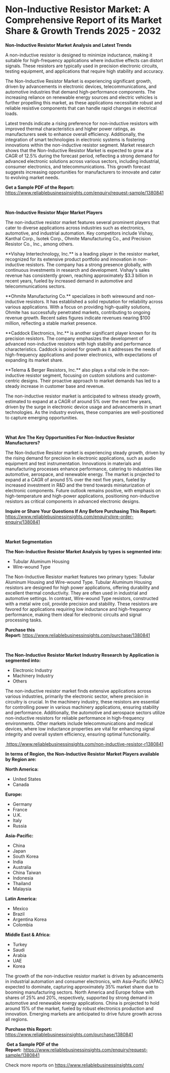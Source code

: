 <p><h1>Non-Inductive Resistor Market: A Comprehensive Report of its Market Share & Growth Trends 2025 - 2032</h1></p><p><strong>Non-Inductive Resistor Market Analysis and Latest Trends</strong></p>
<p><p>A non-inductive resistor is designed to minimize inductance, making it suitable for high-frequency applications where inductive effects can distort signals. These resistors are typically used in precision electronic circuits, testing equipment, and applications that require high stability and accuracy. </p><p>The Non-Inductive Resistor Market is experiencing significant growth, driven by advancements in electronic devices, telecommunications, and automotive industries that demand high-performance components. The increasing reliance on renewable energy sources and electric vehicles is further propelling this market, as these applications necessitate robust and reliable resistive components that can handle rapid changes in electrical loads. </p><p>Latest trends indicate a rising preference for non-inductive resistors with improved thermal characteristics and higher power ratings, as manufacturers seek to enhance overall efficiency. Additionally, the integration of smart technologies in electronic systems is fostering innovations within the non-inductive resistor segment. Market research shows that the Non-Inductive Resistor Market is expected to grow at a CAGR of 12.5% during the forecast period, reflecting a strong demand for advanced electronic solutions across various sectors, including industrial, consumer electronics, and telecommunications. This growth forecast suggests increasing opportunities for manufacturers to innovate and cater to evolving market needs.</p></p>
<p><strong>Get a Sample PDF of the Report:&nbsp;</strong> <a href="https://www.reliablebusinessinsights.com/enquiry/request-sample/1380841?utm_campaign=2379&utm_medium=2&utm_source=Github&utm_content=ia&utm_term=12022025&utm_id=non-inductive-resistor">https://www.reliablebusinessinsights.com/enquiry/request-sample/1380841</a></p>
<p>&nbsp;</p>
<p><strong>Non-Inductive Resistor Major Market Players</strong></p>
<p><p>The non-inductive resistor market features several prominent players that cater to diverse applications across industries such as electronics, automotive, and industrial automation. Key competitors include Vishay, Kanthal Corp., Isotek Corp., Ohmite Manufacturing Co., and Precision Resistor Co., Inc., among others.</p><p>**Vishay Intertechnology, Inc.** is a leading player in the resistor market, recognized for its extensive product portfolio and innovation in non-inductive resistors. The company has a strong presence globally, with continuous investments in research and development. Vishay's sales revenue has consistently grown, reaching approximately $3.3 billion in recent years, fueled by increased demand in automotive and telecommunications sectors.</p><p>**Ohmite Manufacturing Co.** specializes in both wirewound and non-inductive resistors. It has established a solid reputation for reliability across various applications. With a focus on providing high-quality solutions, Ohmite has successfully penetrated markets, contributing to ongoing revenue growth. Recent sales figures indicate revenues nearing $100 million, reflecting a stable market presence.</p><p>**Caddock Electronics, Inc.** is another significant player known for its precision resistors. The company emphasizes the development of advanced non-inductive resistors with high stability and performance characteristics. Caddock is poised for growth as it addresses the needs of high-frequency applications and power electronics, with expectations of expanding its market share.</p><p>**Telema & Berger Resistors, Inc.** also plays a vital role in the non-inductive resistor segment, focusing on custom solutions and customer-centric designs. Their proactive approach to market demands has led to a steady increase in customer base and revenue.</p><p>The non-inductive resistor market is anticipated to witness steady growth, estimated to expand at a CAGR of around 5% over the next few years, driven by the surge in electronic device usage and advancements in smart technologies. As the industry evolves, these companies are well-positioned to capture emerging opportunities.</p></p>
<p>&nbsp;</p>
<p><strong>What Are The Key Opportunities For Non-Inductive Resistor Manufacturers?</strong></p>
<p><p>The Non-Inductive Resistor market is experiencing steady growth, driven by the rising demand for precision in electronic applications, such as audio equipment and test instrumentation. Innovations in materials and manufacturing processes enhance performance, catering to industries like automotive, aerospace, and renewable energy. The market is projected to expand at a CAGR of around 5% over the next five years, fueled by increased investment in R&D and the trend towards miniaturization of electronic components. Future outlook remains positive, with emphasis on high-temperature and high-power applications, positioning non-inductive resistors as critical components in advanced electronic designs.</p></p>
<p><strong>Inquire or Share Your Questions If Any Before Purchasing This Report:</strong> <a href="https://www.reliablebusinessinsights.com/enquiry/pre-order-enquiry/1380841?utm_campaign=2379&utm_medium=2&utm_source=Github&utm_content=ia&utm_term=12022025&utm_id=non-inductive-resistor">https://www.reliablebusinessinsights.com/enquiry/pre-order-enquiry/1380841</a></p>
<p>&nbsp;</p>
<p><strong>Market Segmentation</strong></p>
<p><strong>The Non-Inductive Resistor Market Analysis by types is segmented into:</strong></p>
<p><ul><li>Tubular Aluminum Housing</li><li>Wire-wound Type</li></ul></p>
<p><p>The Non-Inductive Resistor market features two primary types: Tubular Aluminum Housing and Wire-wound Type. Tubular Aluminum Housing resistors are designed for high power applications, offering durability and excellent thermal conductivity. They are often used in industrial and automotive settings. In contrast, Wire-wound Type resistors, constructed with a metal wire coil, provide precision and stability. These resistors are favored for applications requiring low inductance and high-frequency performance, making them ideal for electronic circuits and signal processing tasks.</p></p>
<p><strong>Purchase this Report:&nbsp;</strong><a href="https://www.reliablebusinessinsights.com/purchase/1380841?utm_campaign=2379&utm_medium=2&utm_source=Github&utm_content=ia&utm_term=12022025&utm_id=non-inductive-resistor">https://www.reliablebusinessinsights.com/purchase/1380841</a></p>
<p>&nbsp;</p>
<p><strong>The Non-Inductive Resistor Market Industry Research by Application is segmented into:</strong></p>
<p><ul><li>Electronic Industry</li><li>Machinery Industry</li><li>Others</li></ul></p>
<p><p>The non-inductive resistor market finds extensive applications across various industries, primarily the electronic sector, where precision in circuitry is crucial. In the machinery industry, these resistors are essential for controlling power in various machinery applications, ensuring stability and performance. Additionally, the automotive and aerospace sectors utilize non-inductive resistors for reliable performance in high-frequency environments. Other markets include telecommunications and medical devices, where low inductance properties are vital for enhancing signal integrity and overall system efficiency, ensuring optimal functionality.</p></p>
<p><a href="https://www.reliablebusinessinsights.com/non-inductive-resistor-r1380841?utm_campaign=2379&utm_medium=2&utm_source=Github&utm_content=ia&utm_term=12022025&utm_id=non-inductive-resistor">&nbsp;https://www.reliablebusinessinsights.com/non-inductive-resistor-r1380841</a></p>
<p><strong>In terms of Region, the Non-Inductive Resistor Market Players available by Region are:</strong></p>
<p>
    <p> <strong> North America: </strong>
        <ul>
            <li>United States</li>
            <li>Canada</li>
        </ul>
        </p> 
    <p> <strong> Europe: </strong>
        <ul>
            <li>Germany</li>
            <li>France</li>
            <li>U.K.</li>
            <li>Italy</li>
            <li>Russia</li>
        </ul>
        </p> 
    <p> <strong> Asia-Pacific: </strong>
        <ul>
            <li>China</li>
            <li>Japan</li>
            <li>South Korea</li>
            <li>India</li>
            <li>Australia</li>
            <li>China Taiwan</li>
            <li>Indonesia</li>
            <li>Thailand</li>
            <li>Malaysia</li>
        </ul>
        </p> 
    <p> <strong> Latin America: </strong>
        <ul>
            <li>Mexico</li>
            <li>Brazil</li>
            <li>Argentina Korea</li>
            <li>Colombia</li>
        </ul>
        </p> 
    <p> <strong> Middle East & Africa: </strong>
        <ul>
            <li>Turkey</li>
            <li>Saudi</li>
            <li>Arabia</li>
            <li>UAE</li>
            <li>Korea</li>
        </ul>
    </p>
    </p>
<p><p>The growth of the non-inductive resistor market is driven by advancements in industrial automation and consumer electronics, with Asia-Pacific (APAC) expected to dominate, capturing approximately 35% market share due to booming manufacturing sectors. North America and Europe follow with shares of 25% and 20%, respectively, supported by strong demand in automotive and renewable energy applications. China is projected to hold around 15% of the market, fueled by robust electronics production and innovation. Emerging markets are anticipated to drive future growth across all regions.</p></p>
<p><strong>Purchase this Report: </strong><a href="https://www.reliablebusinessinsights.com/purchase/1380841?utm_campaign=2379&utm_medium=2&utm_source=Github&utm_content=ia&utm_term=12022025&utm_id=non-inductive-resistor">https://www.reliablebusinessinsights.com/purchase/1380841</a></p>
<p>&nbsp;<strong>Get a Sample PDF of the Report:&nbsp;&nbsp;</strong><a href="https://www.reliablebusinessinsights.com/enquiry/request-sample/1380841?utm_campaign=2379&utm_medium=2&utm_source=Github&utm_content=ia&utm_term=12022025&utm_id=non-inductive-resistor">https://www.reliablebusinessinsights.com/enquiry/request-sample/1380841</a></p>
<p><strong></strong></p>
<p>Check more reports on <a href="https://www.reliablebusinessinsights.com/?utm_campaign=2379&utm_medium=2&utm_source=Github&utm_content=ia&utm_term=12022025&utm_id=non-inductive-resistor">https://www.reliablebusinessinsights.com/</a></p>
